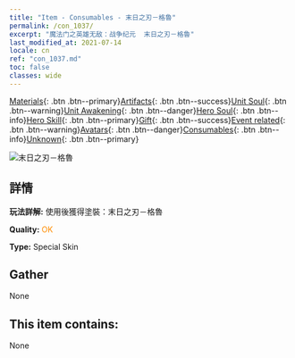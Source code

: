 ```yaml
---
title: "Item - Consumables - 末日之刃－格魯"
permalink: /con_1037/
excerpt: "魔法门之英雄无敌：战争纪元  末日之刃－格魯"
last_modified_at: 2021-07-14
locale: cn
ref: "con_1037.md"
toc: false
classes: wide
---
```

 [Materials](/ItemsCN/){: .btn .btn--primary}[Artifacts](/ItemsCN/Artifacts/){: .btn .btn--success}[Unit Soul](/ItemsCN/UnitSoul/){: .btn .btn--warning}[Unit Awakening](/ItemsCN/UnitAwakening/){: .btn .btn--danger}[Hero Soul](/ItemsCN/HeroSoul/){: .btn .btn--info}[Hero Skill](/ItemsCN/HeroSkill/){: .btn .btn--primary}[Gift](/ItemsCN/Gift/){: .btn .btn--success}[Event related](/ItemsCN/Events/){: .btn .btn--warning}[Avatars](/ItemsCN/Avatars/){: .btn .btn--danger}[Consumables](/ItemsCN/Consumables/){: .btn .btn--info}[Unknown](/ItemsCN/Unknown/){: .btn .btn--primary}

 ![末日之刃－格魯](/images/h/h_Gelu4.jpg)

## 詳情
 **玩法詳解:** 使用後獲得塗裝：末日之刃－格魯

 **Quality:** <span style="color: #FF8C00">OK</span>

 **Type:** Special Skin

## Gather

  None

## This item contains:

  None

